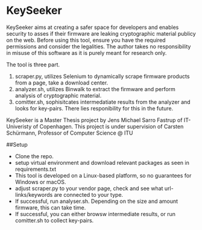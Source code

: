 # KeySeeker
KeySeeker aims at creating a safer space for developers and enables security to asses if their firmware are leaking cryptographic material publicy on the web.
Before using this tool, ensure you have the required permissions and consider the legalities. The author takes no responsibility in misuse of this software as it is purely meant for research only. 

The tool is three part. 
1. scraper.py, utilizes Selenium to dynamically scrape firmware products from a page, take a download center.
2. analyzer.sh, utilizes Binwalk to extract the firmware and perform analysis of cryptographic material.
3. comitter.sh, sophisitcates intermedatiate results from the analyzer and looks for key-pairs. There lies responibility for this in the future. 

KeySeeker is a Master Thesis project by Jens Michael Sarro Fastrup of IT-Univeristy of Copenhagen. This project is under supervision of Carsten Schürmann, Professor of Computer Science @ ITU

##Setup
- Clone the repo.
- setup virtual environment and download relevant packages as seen in requirements.txt
- This tool is developed on a Linux-based platform, so no guarantees for Windows or macOS.
- adjust scraper.py to your vendor page, check and see what url-links/keywords are connected to your type.
- If successful, run analyser.sh. Depending on the size and amount firmware, this can take time.
- If successful, you can either browsw intermediate results, or run comitter.sh to collect key-pairs.

  
